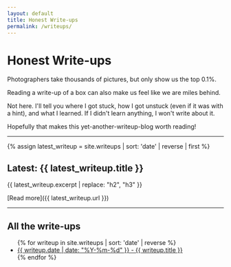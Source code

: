 ```yaml
---
layout: default
title: Honest Write-ups
permalink: /writeups/
---
```


# Honest Write-ups

Photographers take thousands of pictures, but only show us the top 0.1%.

Reading a write-up of a box can also make us feel like we are miles behind.

Not here. I'll tell you where I got stuck, how I got unstuck (even if it was with a hint), and what I learned. If I didn't learn anything, I won't write about it.

Hopefully that makes this yet-another-writeup-blog worth reading!

---

{% assign latest_writeup = site.writeups | sort: 'date' | reverse | first %}

## Latest: {{ latest_writeup.title }}

{{ latest_writeup.excerpt | replace: "h2", "h3" }}

[Read more]({{ latest_writeup.url }})

---

## All the write-ups

<ul>
  {% for writeup in site.writeups | sort: 'date' | reverse %}
    <li><a href="{{ writeup.url }}">{{ writeup.date | date: "%Y-%m-%d" }} - {{ writeup.title }}</a></li>
  {% endfor %}
</ul>
